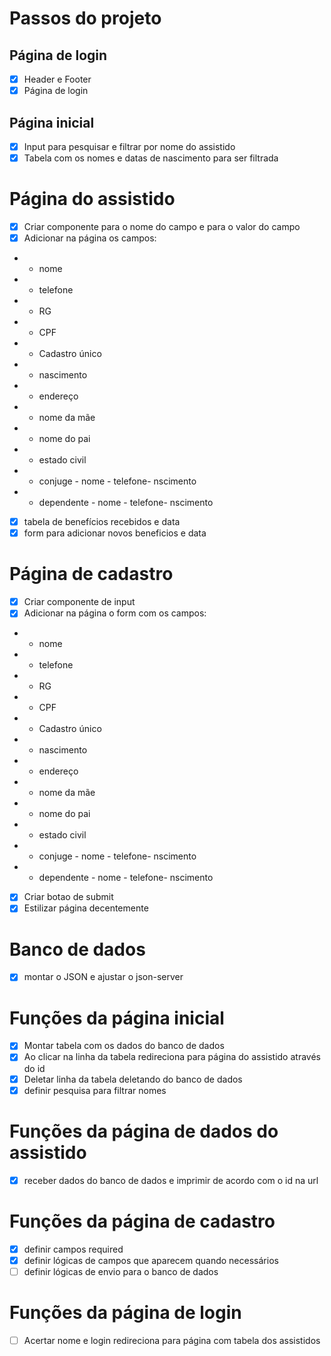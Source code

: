 # Passos do projeto

## Página de login
- [x] Header e Footer
- [x] Página de login

## Página inicial
- [x] Input para pesquisar e filtrar por nome do assistido
- [x] Tabela com os nomes e datas de nascimento para ser filtrada

# Página do assistido
- [x] Criar componente para o nome do campo e para o valor do campo
- [x] Adicionar na página os campos:
- - nome
- - telefone
- - RG
- - CPF
- - Cadastro único
- - nascimento
- - endereço
- - nome da mãe
- - nome do pai
- - estado civil
- - conjuge - nome - telefone- nscimento
- - dependente - nome - telefone- nscimento
- [x] tabela de benefícios recebidos e data
- [x] form para adicionar novos beneficios e data

# Página de cadastro
- [x] Criar componente de input
- [x] Adicionar na página o form com os campos:
- - nome
- - telefone
- - RG
- - CPF
- - Cadastro único
- - nascimento
- - endereço
- - nome da mãe
- - nome do pai
- - estado civil
- - conjuge - nome - telefone- nscimento
- - dependente - nome - telefone- nscimento
- [x] Criar botao de submit             
- [x] Estilizar página decentemente 

# Banco de dados
- [x] montar o JSON e ajustar o json-server

# Funções da página inicial
- [x] Montar tabela com os dados do banco de dados
- [x] Ao clicar na linha da tabela redireciona para página do assistido através do id
- [x] Deletar linha da tabela deletando do banco de dados
- [x] definir pesquisa para filtrar nomes

# Funções da página de dados do assistido
- [x] receber dados do banco de dados e imprimir de acordo com o id na url

# Funções da página de cadastro
- [x] definir campos required
- [x] definir lógicas de campos que aparecem quando necessários
- [ ] definir lógicas de envio para o banco de dados

# Funções da página de login
- [ ] Acertar nome e login redireciona para página com tabela dos assistidos